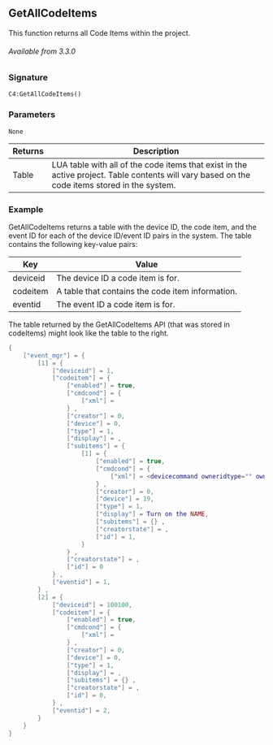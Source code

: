 ## GetAllCodeItems
This function returns all Code Items within the project.


###### Available from 3.3.0


### Signature

`C4:GetAllCodeItems()`

### Parameters

`None`


| Returns | Description |
| --- | --- |
| Table | LUA table  with all of the code items that exist in the active project. Table contents will vary based on the code items stored in the system. |

 
### Example

GetAllCodeItems returns a table with the device ID, the code item, and the event ID for each of the device ID/event ID pairs in the system.  The table contains the following key-value pairs:

| Key | Value |
| --- | --- |
| deviceid | The device ID a code item is for. |
| codeitem | A table that contains the code item information. |
| eventid | The event ID a code item is for. |

The table returned by the GetAllCodeItems API (that was stored in codeItems) might look like the table to the right.

```lua
{
	["event_mgr"] = {
		[1] = {
			["deviceid"] = 1,
			["codeitem"] = {
				["enabled"] = true,
				["cmdcond"] = {
					["xml"] = 
				} ,
				["creator"] = 0,
				["device"] = 0,
				["type"] = 1,
				["display"] = ,
				["subitems"] = {
					[1] = {
						["enabled"] = true,
						["cmdcond"] = {
							["xml"] = <devicecommand owneridtype="" owneriditem="-1"><command>ON</command><params/></devicecommand>
						} ,
						["creator"] = 0,
						["device"] = 19,
						["type"] = 1,
						["display"] = Turn on the NAME,
						["subitems"] = {} ,
						["creatorstate"] = ,
						["id"] = 1,
					} 
				} ,
				["creatorstate"] = ,
				["id"] = 0
			} ,
			["eventid"] = 1,
		} ,
		[2] = {
			["deviceid"] = 100100,
			["codeitem"] = {
				["enabled"] = true,
				["cmdcond"] = {
					["xml"] = 
				} ,
				["creator"] = 0,
				["device"] = 0,
				["type"] = 1,
				["display"] = ,
				["subitems"] = {} ,
				["creatorstate"] = ,
				["id"] = 0,
			} ,
			["eventid"] = 2,
		}
	}
}

```

